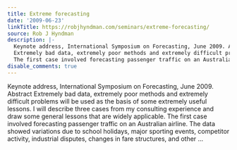 ```yaml
---
title: Extreme forecasting
date: '2009-06-23'
linkTitle: https://robjhyndman.com/seminars/extreme-forecasting/
source: Rob J Hyndman
description: |-
  Keynote address, International Symposium on Forecasting, June 2009. Abstract
  Extremely bad data, extremely poor methods and extremely difficult problems will be used as the basis of some extremely useful lessons. I will describe three cases from my consulting experience and draw some general lessons that are widely applicable.
  The first case involved forecasting passenger traffic on an Australian airline. The data showed variations due to school holidays, major sporting events, competitor activity, industrial disputes, changes in fare structures, and other ...
disable_comments: true
---
```

Keynote address, International Symposium on Forecasting, June 2009. Abstract
Extremely bad data, extremely poor methods and extremely difficult problems will be used as the basis of some extremely useful lessons. I will describe three cases from my consulting experience and draw some general lessons that are widely applicable.
The first case involved forecasting passenger traffic on an Australian airline. The data showed variations due to school holidays, major sporting events, competitor activity, industrial disputes, changes in fare structures, and other ...